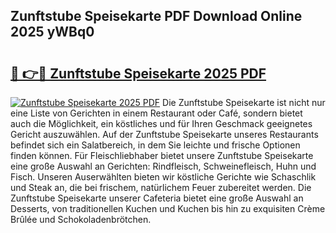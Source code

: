 ## Zunftstube Speisekarte PDF Download Online 2025 yWBq0

# <h2><a href="http://gcbbwr.nevu.top/?p=Zunftstube+Speisekarte">🔗 👉🔴 Zunftstube Speisekarte 2025 PDF</a></h2>

[![Zunftstube Speisekarte 2025 PDF](https://i.imgur.com/dBaPXMq.png)](http://gcbbwr.nevu.top/?p=Zunftstube+Speisekarte)
Die Zunftstube Speisekarte ist nicht nur eine Liste von Gerichten in einem Restaurant oder Café, sondern bietet auch die Möglichkeit, ein köstliches und für Ihren Geschmack geeignetes Gericht auszuwählen. Auf der Zunftstube Speisekarte unseres Restaurants befindet sich ein Salatbereich, in dem Sie leichte und frische Optionen finden können. Für Fleischliebhaber bietet unsere Zunftstube Speisekarte eine große Auswahl an Gerichten: Rindfleisch, Schweinefleisch, Huhn und Fisch. Unseren Auserwählten bieten wir köstliche Gerichte wie Schaschlik und Steak an, die bei frischem, natürlichem Feuer zubereitet werden. Die Zunftstube Speisekarte unserer Cafeteria bietet eine große Auswahl an Desserts, von traditionellen Kuchen und Kuchen bis hin zu exquisiten Crème Brûlée und Schokoladenbrötchen.
